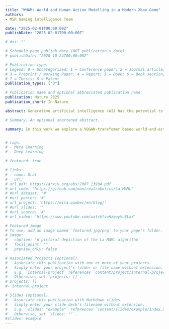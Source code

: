 ```yaml
---
title: "WHAM: World and Human Action Modelling in a Modern Xbox Game"
authors:
- MSR Gaming Intelligence Team

date: "2025-02-01T00:00:00Z"
publishDate: "2025-02-01T00:00:00Z"

# doi: ""

# Schedule page publish date (NOT publication's date).
# publishDate: "2020-10-24T00:00:00Z"

# Publication type.
# Legend: 0 = Uncategorized; 1 = Conference paper; 2 = Journal article;
# 3 = Preprint / Working Paper; 4 = Report; 5 = Book; 6 = Book section;
# 7 = Thesis; 8 = Patent
publication_types: ["3"]

# Publication name and optional abbreviated publication name.
publication: Nature 2025
publication_short: In Nature

abstract: Generative artificial intelligence (AI) has the potential to transform creative industries through supporting human creative ideation—the generation of new ideas. However, limitations in model capabilities raise key challenges in integrating these technologies more fully into creative practices. Iterative tweaking and divergent thinking remain key to enabling creativity support using technology, yet these practices are insufficiently supported by state-of-the-art generative AI models. Using game development as a lens, we demonstrate that we can make use of an understanding of user needs to drive the development and evaluation of generative AI models in a way that aligns with these creative practices. Concretely, we introduce a state-of-the-art generative model, the World and Human Action Model (WHAM), and show that it can generate consistent and diverse gameplay sequences and persist user modifications—three capabilities that we identify as being critical for this alignment. In contrast to previous approaches to creativity support tools that required manually defining or extracting structure for relatively narrow domains, generative AI models can learn relevant structure from available data, opening the potential for a much broader range of applications.

# Summary. An optional shortened abstract.

summary: In this work we explore a VQGAN-transfomer based world-and-action model trained on several years of gameplay data in a team based game with complex goals requiring adversarial play and map navigation.


# tags:
# - Meta Learning
# - Deep Learning

# featured: true

# links:
# - name: Oral
#   url: 
# url_pdf: https://arxiv.org/abs/2007.13904.pdf
# url_code: 'https://github.com/montrealrobotics/La-MAML'
# #url_dataset: '#'
# #url_poster: '#'
# url_project: 'https://mila.quebec/en/blog/'
# #url_slides: ''
# #url_source: '#'
# url_video: 'https://www.youtube.com/watch?v=HzewyVu8LaY'

# Featured image
# To use, add an image named `featured.jpg/png` to your page's folder. 
# image:
#   caption: 'A pictoral depiction of the La-MAML algorithm'
#   focal_point: ""
#   preview_only: false

# Associated Projects (optional).
#   Associate this publication with one or more of your projects.
#   Simply enter your project's folder or file name without extension.
#   E.g. `internal-project` references `content/project/internal-project/index.md`.
#   Otherwise, set `projects: []`.
# projects: []
#- internal-project

# Slides (optional).
#   Associate this publication with Markdown slides.
#   Simply enter your slide deck's filename without extension.
#   E.g. `slides: "example"` references `content/slides/example/index.md`.
#   Otherwise, set `slides: ""`.
#slides: example
---
```


